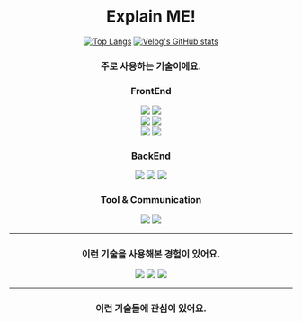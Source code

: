 <h1 align="center">  Explain ME!  </h1>


<div align="center">

[![Top Langs](https://github-readme-stats.vercel.app/api/top-langs/?username=PastelBlue4&layout=compact)](https://github.com/anuraghazra/github-readme-stats)
[![Velog's GitHub stats](https://velog-readme-stats.vercel.app/api/list?name=pastelblue0721)](https://velog.io/@pastelblue0721) 

</div>

<div align="left">




</div>




<h3 align="center"> 주로 사용하는 기술이에요. </h3>


<h3 align="center"> FrontEnd </h3>

<div align="center">

<img src="https://img.shields.io/badge/JavaScript-F7DF1E?style=for-the-badge&logo=Javascript&logoColor=F2F2F2">
<img src="https://img.shields.io/badge/TypeScript-3178C6?style=for-the-badge&logo=TypeScript&logoColor=F2F2F2">

</div>
<div align="center">
  
<img src="https://img.shields.io/badge/React-61DAFB?style=for-the-badge&logo=React&logoColor=F2F2F2">
<img src="https://img.shields.io/badge/Next.js-000000?style=for-the-badge&logo=Next.js&logoColor=F2F2F2">


</div>
<div align="center">

<img src="https://img.shields.io/badge/styled_components-DB7093?style=for-the-badge&logo=styled-components&logoColor=F2F2F2">
<img src="https://img.shields.io/badge/Tailwind CSS-06B6D4?style=for-the-badge&logo=Tailwind CSS&logoColor=F2F2F2">

</div>

<h3 align="center"> BackEnd </h3>

<div align="center">

<img src="https://img.shields.io/badge/Python-3776AB?style=for-the-badge&logo=Python&logoColor=F2F2F2">
<img src="https://img.shields.io/badge/Django-092E20?style=for-the-badge&logo=Django&logoColor=F2F2F2">
<img src="https://img.shields.io/badge/MongoDB-47A248?style=for-the-badge&logo=MongoDB&logoColor=F2F2F2">

</div>

<h3 align="center"> Tool & Communication </h3>

<div align="center">

<img src="https://img.shields.io/badge/Slack-4A154B?style=for-the-badge&logo=Slack&logoColor=F2F2F2">
<img src="https://img.shields.io/badge/Visual Studio Code-007ACC?style=for-the-badge&logo=Visual Studio Code&logoColor=F2F2F2">

</div>

<hr/>



<h3 align="center"> 이런 기술을 사용해본 경험이 있어요. </h3>

<div align="center">

<img src="https://img.shields.io/badge/Vercel-000000?style=for-the-badge&logo=Vercel&logoColor=F2F2F2">
<img src="https://img.shields.io/badge/React Query-FF4154?style=for-the-badge&logo=React Query&logoColor=F2F2F2">
<img src="https://img.shields.io/badge/GraphQL-E10098?style=for-the-badge&logo=GraphQL&logoColor=F2F2F2">

</div>

<hr/>


<h3 align="center"> 이런 기술들에 관심이 있어요. </h3>

<div align="center">

  
  </div>
